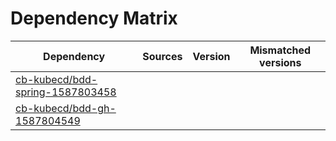 # Dependency Matrix

Dependency | Sources | Version | Mismatched versions
---------- | ------- | ------- | -------------------
[cb-kubecd/bdd-spring-1587803458](https://github.com/cb-kubecd/bdd-spring-1587803458.git) |  | []() | 
[cb-kubecd/bdd-gh-1587804549](https://github.com/cb-kubecd/bdd-gh-1587804549.git) |  | []() | 
